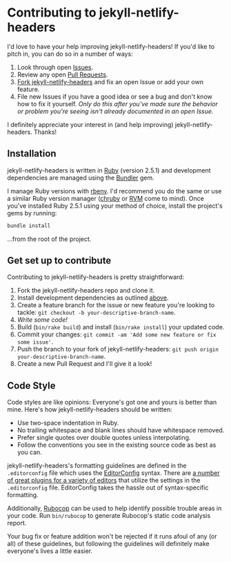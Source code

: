 # Contributing to jekyll-netlify-headers

I'd love to have your help improving jekyll-netlify-headers! If you'd like to pitch in, you can do so in a number of ways:

1. Look through open [Issues](https://github.com/jgarber623/jekyll-netlify-headers/issues).
1. Review any open [Pull Requests](https://github.com/jgarber623/jekyll-netlify-headers/pulls).
1. [Fork jekyll-netlify-headers](#get-set-up-to-contribute) and fix an open Issue or add your own feature.
1. File new Issues if you have a good idea or see a bug and don't know how to fix it yourself. _Only do this after you've made sure the behavior or problem you're seeing isn't already documented in an open Issue._

I definitely appreciate your interest in (and help improving) jekyll-netlify-headers. Thanks!

## Installation

jekyll-netlify-headers is written in [Ruby](https://www.ruby-lang.org) (version 2.5.1) and development dependencies are managed using the [Bundler](https://bundler.io) gem.

I manage Ruby versions with [rbenv](https://github.com/rbenv/rbenv). I'd recommend you do the same or use a similar Ruby version manager ([chruby](https://github.com/postmodern/chruby) or [RVM](https://rvm.io) come to mind). Once you've installed Ruby 2.5.1 using your method of choice, install the project's gems by running:

```sh
bundle install
```

…from the root of the project.

## Get set up to contribute

Contributing to jekyll-netlify-headers is pretty straightforward:

1. Fork the jekyll-netlify-headers repo and clone it.
1. Install development dependencies as outlined [above](#installation).
1. Create a feature branch for the issue or new feature you're looking to tackle: `git checkout -b your-descriptive-branch-name`.
1. _Write some code!_
1. Build (`bin/rake build`) and install (`bin/rake install`) your updated code.
1. Commit your changes: `git commit -am 'Add some new feature or fix some issue'`.
1. Push the branch to your fork of jekyll-netlify-headers: `git push origin your-descriptive-branch-name`.
1. Create a new Pull Request and I'll give it a look!

## Code Style

Code styles are like opinions: Everyone's got one and yours is better than mine. Here's how jekyll-netlify-headers should be written:

- Use two-space indentation in Ruby.
- No trailing whitespace and blank lines should have whitespace removed.
- Prefer single quotes over double quotes unless interpolating.
- Follow the conventions you see in the existing source code as best as you can.

jekyll-netlify-headers's formatting guidelines are defined in the `.editorconfig` file which uses the [EditorConfig](http://editorconfig.org) syntax. There are [a number of great plugins for a variety of editors](http://editorconfig.org/#download) that utilize the settings in the `.editorconfig` file. EditorConfig takes the hassle out of syntax-specific formatting.

Additionally, [Rubocop](https://github.com/bbatsov/rubocop) can be used to help identify possible trouble areas in your code. Run `bin/rubocop` to generate Rubocop's static code analysis report.

Your bug fix or feature addition won't be rejected if it runs afoul of any (or all) of these guidelines, but following the guidelines will definitely make everyone's lives a little easier.
